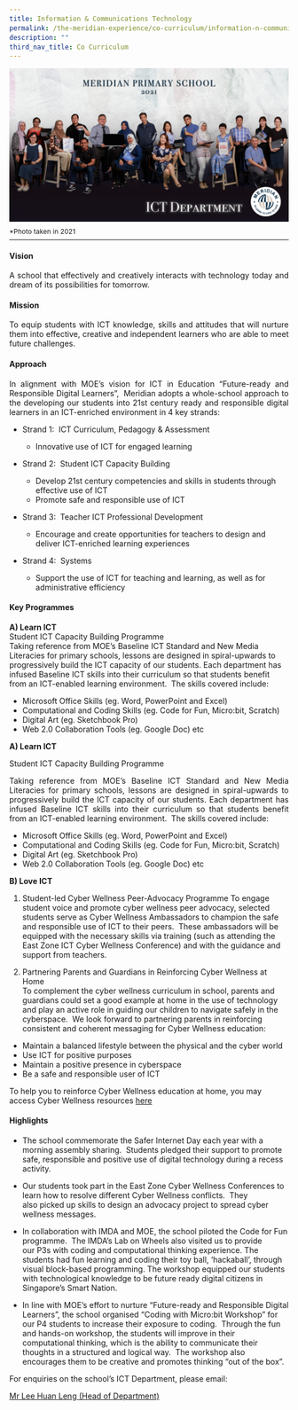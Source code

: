 ```yaml
---
title: Information & Communications Technology
permalink: /the-meridian-experience/co-curriculum/information-n-communications-technology/
description: ""
third_nav_title: Co Curriculum
---
```

![](/images/Our%20Staff/ICT%20Department.jpg)
<p style="line-height:0.1em; font-size: 12px;">*Photo taken in 2021</p>
<hr>

#### Vision
<p align = "justify">A school that effectively and creatively interacts with technology today and dream of its possibilities for tomorrow.</p>

#### Mission
<p align = "justify">To equip students with ICT knowledge, skills and attitudes that will nurture them into effective, creative and independent learners who are able to meet future challenges.</p>

#### Approach
<p align = "justify">In alignment with MOE’s vision for ICT in Education “Future-ready and Responsible Digital Learners”,  Meridian adopts a whole-school approach to the developing our students into 21st century ready and responsible digital learners in an ICT-enriched environment in 4 key strands:</p>

*   Strand 1:  ICT Curriculum, Pedagogy & Assessment
	*   Innovative use of ICT for engaged learning

*   Strand 2:  Student ICT Capacity Building
	*   Develop 21st century competencies and skills in students through effective use of ICT
	*   Promote safe and responsible use of ICT

*   Strand 3:  Teacher ICT Professional Development
	*   Encourage and create opportunities for teachers to design and deliver ICT-enriched learning experiences

*   Strand 4:  Systems
	*   Support the use of ICT for teaching and learning, as well as for administrative efficiency

#### Key Programmes

<b>A) Learn ICT</b><br>
Student ICT Capacity Building Programme<br>
Taking reference from MOE’s Baseline ICT Standard and New Media Literacies for primary schools, lessons are designed in spiral-upwards to progressively build the ICT capacity of our students. Each department has infused Baseline ICT skills into their curriculum so that students benefit from an ICT-enabled learning environment.  The skills covered include:

*   Microsoft Office Skills (eg. Word, PowerPoint and Excel)
*   Computational and Coding Skills (eg. Code for Fun, Micro:bit, Scratch)
*   Digital Art (eg. Sketchbook Pro)
*   Web 2.0 Collaboration Tools (eg. Google Doc) etc

**A) Learn ICT**

Student ICT Capacity Building Programme

<p align = "justify">Taking reference from MOE’s Baseline ICT Standard and New Media Literacies for primary schools, lessons are designed in spiral-upwards to progressively build the ICT capacity of our students. Each department has infused Baseline ICT skills into their curriculum so that students benefit from an ICT-enabled learning environment.  The skills covered include:</p>

*   Microsoft Office Skills (eg. Word, PowerPoint and Excel)
*   Computational and Coding Skills (eg. Code for Fun, Micro:bit, Scratch)
*   Digital Art (eg. Sketchbook Pro)
*   Web 2.0 Collaboration Tools (eg. Google Doc) etc

<b>B) Love ICT</b>
1) Student-led Cyber Wellness Peer-Advocacy Programme
To engage student voice and promote cyber wellness peer advocacy, selected students serve as Cyber Wellness Ambassadors to champion the safe and responsible use of ICT to their peers.  These ambassadors will be equipped with the necessary skills via training (such as attending the East Zone ICT Cyber Wellness Conference) and with the guidance and support from teachers.


2) Partnering Parents and Guardians in Reinforcing Cyber Wellness at Home<br>
To complement the cyber wellness curriculum in school, parents and guardians could set a good example at home in the use of technology and play an active role in guiding our children to navigate safely in the cyberspace.  We look forward to partnering parents in reinforcing consistent and coherent messaging for Cyber Wellness education:

*   Maintain a balanced lifestyle between the physical and the cyber world
*   Use ICT for positive purposes
*   Maintain a positive presence in cyberspace
*   Be a safe and responsible user of ICT

To help you to reinforce Cyber Wellness education at home, you may access Cyber Wellness resources 
<a href="https://meridianpri.moe.edu.sg/communications/resources-for-parents/cyber-wellness">here</a>

#### Highlights

*   The school commemorate the Safer Internet Day each year with a morning assembly sharing.  Students pledged their support to promote safe, responsible and positive use of digital technology during a recess activity.

*   Our students took part in the East Zone Cyber Wellness Conferences to learn how to resolve different Cyber Wellness conflicts.  They also picked up skills to design an advocacy project to spread cyber wellness messages.  
    

*   In collaboration with IMDA and MOE, the school piloted the Code for Fun programme.  The IMDA’s Lab on Wheels also visited us to provide our P3s with coding and computational thinking experience. The students had fun learning and coding their toy ball, ‘hackaball’, through visual block-based programming. The workshop equipped our students with technological knowledge to be future ready digital citizens in Singapore’s Smart Nation.  
    

*   In line with MOE’s effort to nurture “Future-ready and Responsible Digital Learners”, the school organised “Coding with Micro:bit Workshop” for our P4 students to increase their exposure to coding.  Through the fun and hands-on workshop, the students will improve in their computational thinking, which is the ability to communicate their thoughts in a structured and logical way.  The workshop also encourages them to be creative and promotes thinking “out of the box”.

<p>For enquiries on the school’s ICT Department, please email:</p>
<a href="mailto:lee_huan_leng@moe.edu.sg">Mr Lee Huan Leng (Head of Department)</a>